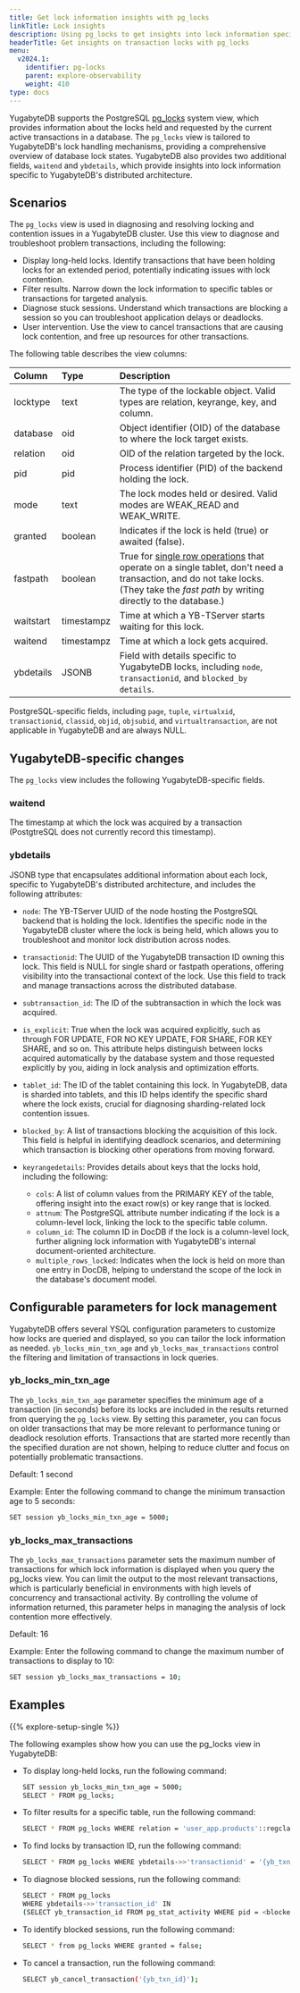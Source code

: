 ```yaml
---
title: Get lock information insights with pg_locks
linkTitle: Lock insights
description: Using pg_locks to get insights into lock information specific to YugabyteDB's distributed SQL architecture.
headerTitle: Get insights on transaction locks with pg_locks
menu:
  v2024.1:
    identifier: pg-locks
    parent: explore-observability
    weight: 410
type: docs
---
```


YugabyteDB supports the PostgreSQL [pg_locks](https://www.postgresql.org/docs/current/view-pg-locks.html) system view, which provides information about the locks held and requested by the current active transactions in a database. The `pg_locks` view is tailored to YugabyteDB's lock handling mechanisms, providing a comprehensive overview of database lock states. YugabyteDB also provides two additional fields, `waitend` and `ybdetails`, which provide insights into lock information specific to YugabyteDB's distributed architecture.

## Scenarios

The `pg_locks` view is used in diagnosing and resolving locking and contention issues in a YugabyteDB cluster. Use this view to diagnose and troubleshoot problem transactions, including the following:

- Display long-held locks. Identify transactions that have been holding locks for an extended period, potentially indicating issues with lock contention.
- Filter results. Narrow down the lock information to specific tables or transactions for targeted analysis.
- Diagnose stuck sessions. Understand which transactions are blocking a session so you can troubleshoot application delays or deadlocks.
- User intervention. Use the view to cancel transactions that are causing lock contention, and free up resources for other transactions.

The following table describes the view columns:

| Column | Type | Description |
| :---- | :--- | :---------- |
| locktype | text | The type of the lockable object. Valid types are relation, keyrange, key, and column. |
| database | oid | Object identifier (OID) of the database to  where the lock target exists. |
| relation | oid | OID of the relation targeted by the lock. |
| pid | pid | Process identifier (PID) of the backend holding the lock. |
| mode | text | The lock modes held or desired. Valid modes are WEAK_READ and WEAK_WRITE. |
| granted | boolean | Indicates if the lock is held (true) or awaited (false). |
| fastpath | boolean | True for [single row operations](../../../architecture/transactions/single-row-transactions/) that operate on a single tablet, don't need a transaction, and do not take locks. (They take the _fast path_ by writing directly to the database.)  |
| waitstart | timestampz | Time at which a YB-TServer starts waiting for this lock. |
| waitend | timestampz | Time at which a lock gets acquired. |
| ybdetails | JSONB | Field with details specific to YugabyteDB locks, including `node`, `transactionid`, and `blocked_by details`.|

PostgreSQL-specific fields, including `page`, `tuple`, `virtualxid`, `transactionid`, `classid`, `objid`, `objsubid`, and `virtualtransaction`, are not applicable in YugabyteDB and are always NULL.

## YugabyteDB-specific changes

The `pg_locks` view includes the following YugabyteDB-specific fields.

### waitend

The timestamp at which the lock was acquired by a transaction (PostgtreSQL does not currently record this timestamp).

### ybdetails

JSONB type that encapsulates additional information about each lock, specific to YugabyteDB's distributed architecture, and includes the following attributes:

- `node`: The YB-TServer UUID of the node hosting the PostgreSQL backend that is holding the lock. Identifies the specific node in the YugabyteDB cluster where the lock is being held, which allows you to troubleshoot and monitor lock distribution across nodes.
- `transactionid`: The UUID of the YugabyteDB transaction ID owning this lock. This field is NULL for single shard or fastpath operations, offering visibility into the transactional context of the lock. Use this field to track and manage transactions across the distributed database.
- `subtransaction_id`: The ID of the subtransaction in which the lock was acquired.
- `is_explicit`: True when the lock was acquired explicitly, such as through FOR UPDATE, FOR NO KEY UPDATE, FOR SHARE, FOR KEY SHARE, and so on. This attribute helps distinguish between locks acquired automatically by the database system and those requested explicitly by you, aiding in lock analysis and optimization efforts.
- `tablet_id`: The ID of the tablet containing this lock. In YugabyteDB, data is sharded into tablets, and this ID helps identify the specific shard where the lock exists, crucial for diagnosing sharding-related lock contention issues.
- `blocked_by`: A list of transactions blocking the acquisition of this lock. This field is helpful in identifying deadlock scenarios, and determining which transaction is blocking other operations from moving forward.
- `keyrangedetails`: Provides details about keys that the locks hold, including the following:

  - `cols`: A list of column values from the PRIMARY KEY of the table, offering insight into the exact row(s) or key range that is locked.
  - `attnum`: The PostgreSQL attribute number indicating if the lock is a column-level lock, linking the lock to the specific table column.
  - `column_id`: The column ID in DocDB if the lock is a column-level lock, further aligning lock information with YugabyteDB's internal document-oriented architecture.
  - `multiple_rows_locked`: Indicates when the lock is held on more than one entry in DocDB, helping to understand the scope of the lock in the database's document model.

## Configurable parameters for lock management

YugabyteDB offers several YSQL configuration parameters to customize how locks are queried and displayed, so you can tailor the lock information as needed. `yb_locks_min_txn_age` and `yb_locks_max_transactions` control the filtering and limitation of transactions in lock queries.

### yb_locks_min_txn_age

The `yb_locks_min_txn_age` parameter specifies the minimum age of a transaction (in seconds) before its locks are included in the results returned from querying the `pg_locks` view. By setting this parameter, you can focus on older transactions that may be more relevant to performance tuning or deadlock resolution efforts. Transactions that are started more recently than the specified duration are not shown, helping to reduce clutter and focus on potentially problematic transactions.

Default: 1 second

Example: Enter the following command to change the minimum transaction age to 5 seconds:

```sh
SET session yb_locks_min_txn_age = 5000;
```

### yb_locks_max_transactions

The `yb_locks_max_transactions` parameter sets the maximum number of transactions for which lock information is displayed when you query the pg_locks view. You can limit the output to the most relevant transactions, which is particularly beneficial in environments with high levels of concurrency and transactional activity. By controlling the volume of information returned, this parameter helps in managing the analysis of lock contention more effectively.

Default: 16

Example: Enter the following command to change the maximum number of transactions to display to 10:

```sh
SET session yb_locks_max_transactions = 10;
```

## Examples

{{% explore-setup-single %}}

The following examples show how you can use the pg_locks view in YugabyteDB:

- To display long-held locks, run the following command:

    ```sh
    SET session yb_locks_min_txn_age = 5000;
    SELECT * FROM pg_locks;
    ```

- To filter results for a specific table, run the following command:

    ```sh
    SELECT * FROM pg_locks WHERE relation = 'user_app.products'::regclass;
    ```

- To find locks by transaction ID, run the following command:

    ```sh
    SELECT * FROM pg_locks WHERE ybdetails->>'transactionid' = '{yb_txn_id}';
    ```

- To diagnose blocked sessions, run the following command:

    ```sh
    SELECT * FROM pg_locks
    WHERE ybdetails->>'transaction_id' IN
    (SELECT yb_transaction_id FROM pg_stat_activity WHERE pid = <blocked_pid>);
    ```

- To identify blocked sessions, run the following command:

    ```sh
    SELECT * from pg_locks WHERE granted = false;
    ```

- To cancel a transaction, run the following command:

    ```sh
    SELECT yb_cancel_transaction('{yb_txn_id}');
    ```
